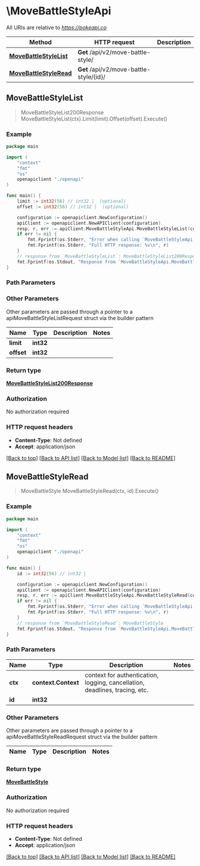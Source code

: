 # \MoveBattleStyleApi

All URIs are relative to *https://pokeapi.co*

Method | HTTP request | Description
------------- | ------------- | -------------
[**MoveBattleStyleList**](MoveBattleStyleApi.md#MoveBattleStyleList) | **Get** /api/v2/move-battle-style/ | 
[**MoveBattleStyleRead**](MoveBattleStyleApi.md#MoveBattleStyleRead) | **Get** /api/v2/move-battle-style/{id}/ | 



## MoveBattleStyleList

> MoveBattleStyleList200Response MoveBattleStyleList(ctx).Limit(limit).Offset(offset).Execute()



### Example

```go
package main

import (
    "context"
    "fmt"
    "os"
    openapiclient "./openapi"
)

func main() {
    limit := int32(56) // int32 |  (optional)
    offset := int32(56) // int32 |  (optional)

    configuration := openapiclient.NewConfiguration()
    apiClient := openapiclient.NewAPIClient(configuration)
    resp, r, err := apiClient.MoveBattleStyleApi.MoveBattleStyleList(context.Background()).Limit(limit).Offset(offset).Execute()
    if err != nil {
        fmt.Fprintf(os.Stderr, "Error when calling `MoveBattleStyleApi.MoveBattleStyleList``: %v\n", err)
        fmt.Fprintf(os.Stderr, "Full HTTP response: %v\n", r)
    }
    // response from `MoveBattleStyleList`: MoveBattleStyleList200Response
    fmt.Fprintf(os.Stdout, "Response from `MoveBattleStyleApi.MoveBattleStyleList`: %v\n", resp)
}
```

### Path Parameters



### Other Parameters

Other parameters are passed through a pointer to a apiMoveBattleStyleListRequest struct via the builder pattern


Name | Type | Description  | Notes
------------- | ------------- | ------------- | -------------
 **limit** | **int32** |  | 
 **offset** | **int32** |  | 

### Return type

[**MoveBattleStyleList200Response**](MoveBattleStyleList200Response.md)

### Authorization

No authorization required

### HTTP request headers

- **Content-Type**: Not defined
- **Accept**: application/json

[[Back to top]](#) [[Back to API list]](../README.md#documentation-for-api-endpoints)
[[Back to Model list]](../README.md#documentation-for-models)
[[Back to README]](../README.md)


## MoveBattleStyleRead

> MoveBattleStyle MoveBattleStyleRead(ctx, id).Execute()



### Example

```go
package main

import (
    "context"
    "fmt"
    "os"
    openapiclient "./openapi"
)

func main() {
    id := int32(56) // int32 | 

    configuration := openapiclient.NewConfiguration()
    apiClient := openapiclient.NewAPIClient(configuration)
    resp, r, err := apiClient.MoveBattleStyleApi.MoveBattleStyleRead(context.Background(), id).Execute()
    if err != nil {
        fmt.Fprintf(os.Stderr, "Error when calling `MoveBattleStyleApi.MoveBattleStyleRead``: %v\n", err)
        fmt.Fprintf(os.Stderr, "Full HTTP response: %v\n", r)
    }
    // response from `MoveBattleStyleRead`: MoveBattleStyle
    fmt.Fprintf(os.Stdout, "Response from `MoveBattleStyleApi.MoveBattleStyleRead`: %v\n", resp)
}
```

### Path Parameters


Name | Type | Description  | Notes
------------- | ------------- | ------------- | -------------
**ctx** | **context.Context** | context for authentication, logging, cancellation, deadlines, tracing, etc.
**id** | **int32** |  | 

### Other Parameters

Other parameters are passed through a pointer to a apiMoveBattleStyleReadRequest struct via the builder pattern


Name | Type | Description  | Notes
------------- | ------------- | ------------- | -------------


### Return type

[**MoveBattleStyle**](MoveBattleStyle.md)

### Authorization

No authorization required

### HTTP request headers

- **Content-Type**: Not defined
- **Accept**: application/json

[[Back to top]](#) [[Back to API list]](../README.md#documentation-for-api-endpoints)
[[Back to Model list]](../README.md#documentation-for-models)
[[Back to README]](../README.md)

